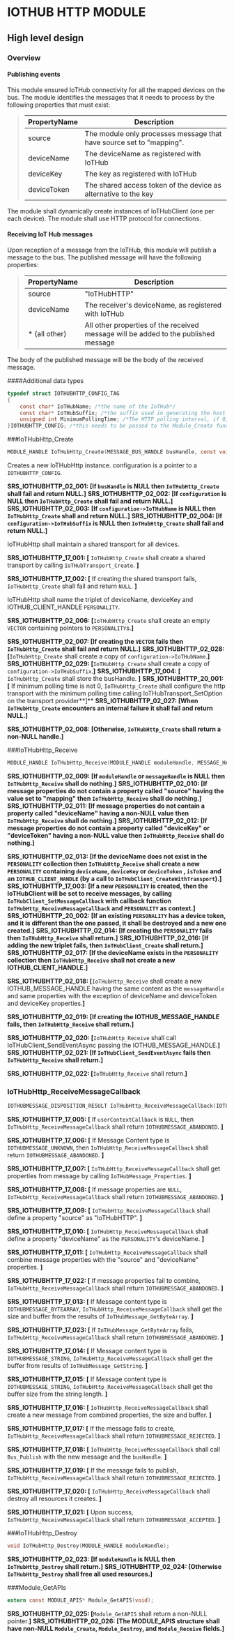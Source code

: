 IOTHUB HTTP MODULE
===========

High level design
-----------------

### Overview

#### Publishing events
This module ensured IoTHub connectivity for all the mapped devices on the bus. The module identifies the messages that it needs to process
by the following properties that must exist:

>| PropertyName | Description                                                                  |
>|--------------|------------------------------------------------------------------------------|
>| source       | The module only processes message that have source set to "mapping".         |
>| deviceName   | The deviceName as registered with IoTHub                                     |
>| deviceKey    | The key as registered with IoTHub                                            |
>| deviceToken  | The shared access token of the device as alternative to the key			   |

The module shall dynamically create instances of IoTHubClient (one per each device). The module shall use HTTP 
protocol for connections.

#### Receiving IoT Hub messages
Upon reception of a message from the IoTHub, this module will publish a message to the bus.  The published message will have the following properties:
>| PropertyName  | Description                                                                         |
>| ------------- | ----------------------------------------------------------------------------------- |
>| source        | "IoTHubHTTP"                                                                        |
>| deviceName    | The receiver's deviceName, as registered with IoTHub                                |
>| * (all other) | All other properties of the received message will be added to the published message |

The body of the published message will be the body of the received message.


####Additional data types
```C
typedef struct IOTHUBHTTP_CONFIG_TAG
{
	const char* IoTHubName; /*the name of the IoTHub*/
	const char* IoTHubSuffix; /*the suffix used in generating the host name*/
	unsigned int MinimumPollingTime; /*The HTTP polling interval, if 0, the default SDK value is used, right now 25 minutes */
}IOTHUBHTTP_CONFIG; /*this needs to be passed to the Module_Create function*/
```

###IoTHubHttp_Create
```C
MODULE_HANDLE IoTHubHttp_Create(MESSAGE_BUS_HANDLE busHandle, const void* configuration);
```
Creates a new IoTHubHttp instance. configuration is a pointer to a `IOTHUBHTTP_CONFIG`.

**SRS_IOTHUBHTTP_02_001: [**If `busHandle` is NULL then `IoTHubHttp_Create` shall fail and return NULL.**]**
**SRS_IOTHUBHTTP_02_002: [**If `configuration` is NULL then `IoTHubHttp_Create` shall fail and return NULL.**]**
**SRS_IOTHUBHTTP_02_003: [**If `configuration->IoTHubName` is NULL then `IoTHubHttp_Create` shall and return NULL.**]**
**SRS_IOTHUBHTTP_02_004: [**If `configuration->IoTHubSuffix` is NULL then `IoTHubHttp_Create` shall fail and return NULL.**]**

IoTHubHttp shall maintain a shared transport for all devices.

**SRS_IOTHUBHTTP_17_001: [** `IoTHubHttp_Create` shall create a shared transport by calling `IoTHubTransport_Create`. **]**

**SRS_IOTHUBHTTP_17_002: [** If creating the shared transport fails, `IoTHubHttp_Create` shall fail and return `NULL`. **]**

IoTHubHttp shall name the triplet of deviceName, deviceKey and IOTHUB_CLIENT_HANDLE `PERSONALITY`.  

**SRS_IOTHUBHTTP_02_006: [**`IoTHubHttp_Create` shall create an empty `VECTOR` containing pointers to `PERSONALITY`s.**]** 

**SRS_IOTHUBHTTP_02_007: [**If creating the `VECTOR` fails then `IoTHubHttp_Create` shall fail and return NULL.**]**
**SRS_IOTHUBHTTP_02_028: [**`IoTHubHttp_Create` shall create a copy of `configuration->IoTHubName`.**]**
**SRS_IOTHUBHTTP_02_029: [**`IoTHubHttp_Create` shall create a copy of `configuration->IoTHubSuffix`.**]**
**SRS_IOTHUBHTTP_17_004: [** `IoTHubHttp_Create` shall store the busHandle. **]**
**SRS_IOTHUBHTTP_20_001: [** If minimum polling time is not 0, `IoTHubHttp_Create` shall configure the http transport with the minimum polling time calling IoTHubTransport_SetOption on the transport provider**]**
**SRS_IOTHUBHTTP_02_027: [**When `IoTHubHttp_Create` encounters an internal failure it shall fail and return NULL.**]**

**SRS_IOTHUBHTTP_02_008: [**Otherwise, `IoTHubHttp_Create` shall return a non-NULL handle.**]**

###IoTHubHttp_Receive
```C
MODULE_HANDLE IoTHubHttp_Receive(MODULE_HANDLE moduleHandle, MESSAGE_HANDLE messageHandle);
```
**SRS_IOTHUBHTTP_02_009: [**If `moduleHandle` or `messageHandle` is NULL then `IoTHubHttp_Receive` shall do nothing.**]**
**SRS_IOTHUBHTTP_02_010: [**If message properties do not contain a property called "source" having the value set to "mapping" then `IoTHubHttp_Receive` shall do nothing.**]**
**SRS_IOTHUBHTTP_02_011: [**If message properties do not contain a property called "deviceName" having a non-NULL value then `IoTHubHttp_Receive` shall do nothing.**]**
**SRS_IOTHUBHTTP_02_012: [**If message properties do not contain a property called "deviceKey" or "deviceToken" having a non-NULL 
value then `IoTHubHttp_Receive` shall do nothing.**]**

**SRS_IOTHUBHTTP_02_013: [**If the deviceName does not exist in the `PERSONALITY` collection then `IoTHubHttp_Receive` shall create a new 
`PERSONALITY` containing `deviceName`, `deviceKey` or `deviceToken` , `isToken` and an `IOTHUB_CLIENT_HANDLE` (by a call to `IoTHubClient_CreateWithTransport`).**]**
**SRS_IOTHUBHTTP_17_003: [**If a new `PERSONALITY` is created, then the IoTHubClient will be set to receive messages, by calling `IoTHubClient_SetMessageCallback` with callback function `IoTHubHttp_ReceiveMessageCallback` and `PERSONALITY` as context.**]**   
**SRS_IOTHUBHTTP_20_002: [**If an existing `PERSONALITY` has a device token, and it is different than the one passed, it shall be destroyed and a new one created.**]** 
**SRS_IOTHUBHTTP_02_014: [**If creating the `PERSONALITY` fails then `IoTHubHttp_Receive` shall return.**]** 
**SRS_IOTHUBHTTP_02_016: [**If adding the new triplet fails, then `IoTHubClient_Create` shall return.**]** 
**SRS_IOTHUBHTTP_02_017: [**If the deviceName exists in the `PERSONALITY` collection then `IoTHubHttp_Receive` shall not 
create a new IOTHUB_CLIENT_HANDLE.**]**

**SRS_IOTHUBHTTP_02_018: [**`IoTHubHttp_Receive` shall create a new IOTHUB_MESSAGE_HANDLE having the same content as the `messageHandle` and
same properties with the exception of deviceName and deviceToken and deviceKey properties.**]**

**SRS_IOTHUBHTTP_02_019: [**If creating the IOTHUB_MESSAGE_HANDLE fails, then `IoTHubHttp_Receive` shall return.**]**

**SRS_IOTHUBHTTP_02_020: [**`IoTHubHttp_Receive` shall call IoTHubClient_SendEventAsync passing the IOTHUB_MESSAGE_HANDLE.**]**
**SRS_IOTHUBHTTP_02_021: [**If `IoTHubClient_SendEventAsync` fails then `IoTHubHttp_Receive` shall return.**]**

**SRS_IOTHUBHTTP_02_022: [**`IoTHubHttp_Receive` shall return.**]**


### IoTHubHttp_ReceiveMessageCallback
```c
IOTHUBMESSAGE_DISPOSITION_RESULT IoTHubHttp_ReceiveMessageCallback(IOTHUB_MESSAGE_HANDLE msg, void* userContextCallback)
```

**SRS_IOTHUBHTTP_17_005: [** If `userContextCallback` is `NULL`, then `IoTHubHttp_ReceiveMessageCallback` shall return `IOTHUBMESSAGE_ABANDONED`. **]**

**SRS_IOTHUBHTTP_17_006: [** If Message Content type is `IOTHUBMESSAGE_UNKNOWN`, then `IoTHubHttp_ReceiveMessageCallback` shall return `IOTHUBMESSAGE_ABANDONED`. **]**

**SRS_IOTHUBHTTP_17_007: [** `IoTHubHttp_ReceiveMessageCallback` shall get properties from message by calling `IoTHubMessage_Properties`. **]**

**SRS_IOTHUBHTTP_17_008: [** If message properties are `NULL`, `IoTHubHttp_ReceiveMessageCallback` shall return `IOTHUBMESSAGE_ABANDONED`. **]**

**SRS_IOTHUBHTTP_17_009: [** `IoTHubHttp_ReceiveMessageCallback` shall define a property "source" as "IoTHubHTTP". **]**

**SRS_IOTHUBHTTP_17_010: [** `IoTHubHttp_ReceiveMessageCallback` shall define a property "deviceName" as the `PERSONALITY`'s deviceName. **]**

**SRS_IOTHUBHTTP_17_011: [** `IoTHubHttp_ReceiveMessageCallback` shall combine message properties with the "source" and "deviceName" properties. **]**

**SRS_IOTHUBHTTP_17_022: [** If message properties fail to combine, `IoTHubHttp_ReceiveMessageCallback` shall return `IOTHUBMESSAGE_ABANDONED`. **]**

**SRS_IOTHUBHTTP_17_013: [** If Message content type is `IOTHUBMESSAGE_BYTEARRAY`, `IoTHubHttp_ReceiveMessageCallback` shall get the size and buffer from the  results of `IoTHubMessage_GetByteArray`. **]**

**SRS_IOTHUBHTTP_17_023: [** If `IoTHubMessage_GetByteArray` fails, `IoTHubHttp_ReceiveMessageCallback` shall return `IOTHUBMESSAGE_ABANDONED`. **]**

**SRS_IOTHUBHTTP_17_014: [** If Message content type is `IOTHUBMESSAGE_STRING`, `IoTHubHttp_ReceiveMessageCallback` shall get the buffer from results of `IoTHubMessage_GetString`. **]**

**SRS_IOTHUBHTTP_17_015: [** If Message content type is `IOTHUBMESSAGE_STRING`, `IoTHubHttp_ReceiveMessageCallback` shall get the buffer size from the string length. **]**

**SRS_IOTHUBHTTP_17_016: [** `IoTHubHttp_ReceiveMessageCallback` shall create a new message from combined properties, the size and buffer. **]**

**SRS_IOTHUBHTTP_17_017: [** If the message fails to create, `IoTHubHttp_ReceiveMessageCallback` shall return `IOTHUBMESSAGE_REJECTED`. **]**

**SRS_IOTHUBHTTP_17_018: [** `IoTHubHttp_ReceiveMessageCallback` shall call `Bus_Publish` with the new message and the `busHandle`. **]**

**SRS_IOTHUBHTTP_17_019: [** If the message fails to publish, `IoTHubHttp_ReceiveMessageCallback` shall return `IOTHUBMESSAGE_REJECTED`. **]**

**SRS_IOTHUBHTTP_17_020: [** `IoTHubHttp_ReceiveMessageCallback` shall destroy all resources it creates. **]**

**SRS_IOTHUBHTTP_17_021: [** Upon success, `IoTHubHttp_ReceiveMessageCallback` shall return `IOTHUBMESSAGE_ACCEPTED`. **]**


###IoTHubHttp_Destroy
```C
void IoTHubHttp_Destroy(MODULE_HANDLE moduleHandle);
```
**SRS_IOTHUBHTTP_02_023: [**If `moduleHandle` is NULL then `IoTHubHttp_Destroy` shall return.**]**
**SRS_IOTHUBHTTP_02_024: [**Otherwise `IoTHubHttp_Destroy` shall free all used resources.**]**

###Module_GetAPIs
```C
extern const MODULE_APIS* Module_GetAPIS(void);
```

**SRS_IOTHUBHTTP_02_025: [**`Module_GetAPIS` shall return a non-NULL pointer.**]** 
**SRS_IOTHUBHTTP_02_026: [**The MODULE_APIS structure shall have non-NULL `Module_Create`, `Module_Destroy`, and `Module_Receive` fields.**]**